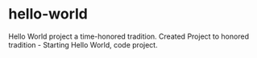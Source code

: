 hello-world
===========
Hello World project a time-honored tradition.
Created Project to honored tradition - Starting Hello World, code project.
